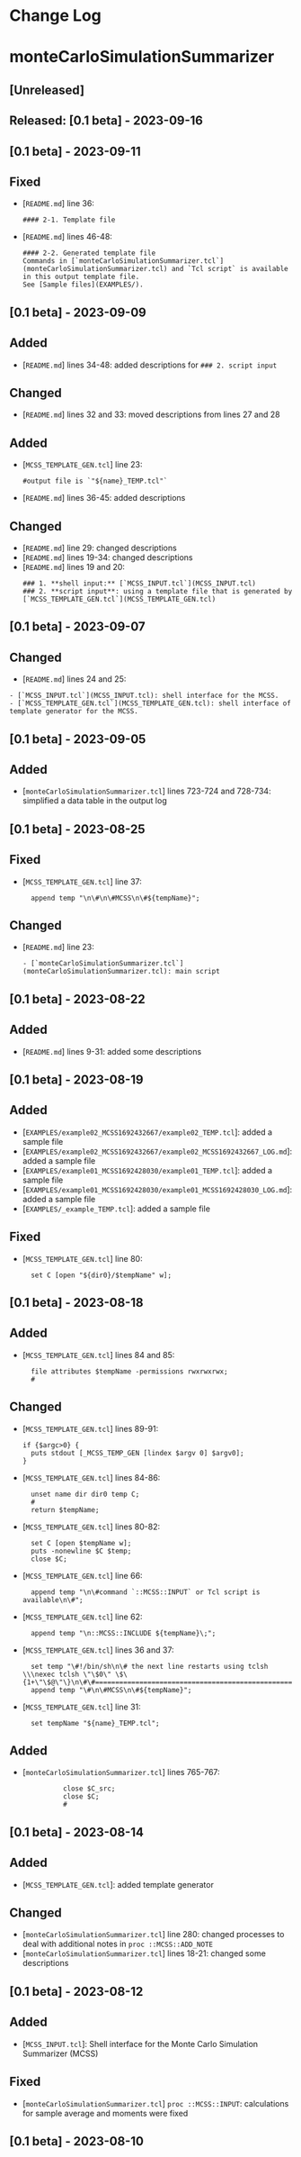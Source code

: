 # Change Log
# monteCarloSimulationSummarizer
## [Unreleased]

## Released: [0.1 beta] - 2023-09-16
## [0.1 beta] - 2023-09-11
## Fixed
- [`README.md`] line 36:  
  ```
  #### 2-1. Template file
  ```
- [`README.md`] lines 46-48:  
  ```
  #### 2-2. Generated template file
  Commands in [`monteCarloSimulationSummarizer.tcl`](monteCarloSimulationSummarizer.tcl) and `Tcl script` is available in this output template file.  
  See [Sample files](EXAMPLES/).  
  ```

## [0.1 beta] - 2023-09-09
## Added
- [`README.md`] lines 34-48: added descriptions for `### 2. script input`

## Changed
- [`README.md`] lines 32 and 33: moved descriptions from lines 27 and 28

## Added
- [`MCSS_TEMPLATE_GEN.tcl`] line 23:  
  ```
  #output file is `"${name}_TEMP.tcl"`
  ``` 
- [`README.md`] lines 36-45: added descriptions

## Changed
- [`README.md`] line 29: changed descriptions
- [`README.md`] lines 19-34: changed descriptions
- [`README.md`] lines 19 and 20:
  ```
  ### 1. **shell input:** [`MCSS_INPUT.tcl`](MCSS_INPUT.tcl)
  ### 2. **script input**: using a template file that is generated by [`MCSS_TEMPLATE_GEN.tcl`](MCSS_TEMPLATE_GEN.tcl)
  ```

## [0.1 beta] - 2023-09-07
## Changed
- [`README.md`] lines 24 and 25:  
```
- [`MCSS_INPUT.tcl`](MCSS_INPUT.tcl): shell interface for the MCSS.
- [`MCSS_TEMPLATE_GEN.tcl`](MCSS_TEMPLATE_GEN.tcl): shell interface of template generator for the MCSS.
```

## [0.1 beta] - 2023-09-05
## Added
- [`monteCarloSimulationSummarizer.tcl`] lines 723-724 and 728-734: simplified a data table in the output log

## [0.1 beta] - 2023-08-25
## Fixed
- [`MCSS_TEMPLATE_GEN.tcl`] line 37:
  ```
  	append temp "\n\#\n\#MCSS\n\#${tempName}";
  ```

## Changed
- [`README.md`] line 23:
  ```
  - [`monteCarloSimulationSummarizer.tcl`](monteCarloSimulationSummarizer.tcl): main script
  ```

## [0.1 beta] - 2023-08-22
## Added
- [`README.md`] lines 9-31: added some descriptions

## [0.1 beta] - 2023-08-19
## Added
- [`EXAMPLES/example02_MCSS1692432667/example02_TEMP.tcl`]: added a sample file
- [`EXAMPLES/example02_MCSS1692432667/example02_MCSS1692432667_LOG.md`]: added a sample file
- [`EXAMPLES/example01_MCSS1692428030/example01_TEMP.tcl`]: added a sample file
- [`EXAMPLES/example01_MCSS1692428030/example01_MCSS1692428030_LOG.md`]: added a sample file
- [`EXAMPLES/_example_TEMP.tcl`]: added a sample file

## Fixed
- [`MCSS_TEMPLATE_GEN.tcl`] line 80:
  ```
  	set C [open "${dir0}/$tempName" w];
  ```

## [0.1 beta] - 2023-08-18
## Added
- [`MCSS_TEMPLATE_GEN.tcl`] lines 84 and 85:
  ```
	file attributes $tempName -permissions rwxrwxrwx;
	#
  ```

## Changed
- [`MCSS_TEMPLATE_GEN.tcl`] lines 89-91:  
  ```
  if {$argc>0} {
  	puts stdout [_MCSS_TEMP_GEN [lindex $argv 0] $argv0];
  }
  ```
- [`MCSS_TEMPLATE_GEN.tcl`] lines 84-86:  
  ```
	unset name dir dir0 temp C;
	#
	return $tempName;
  ```
- [`MCSS_TEMPLATE_GEN.tcl`] lines 80-82:  
  ```
	set C [open $tempName w];
	puts -nonewline $C $temp;
	close $C;
  ```
- [`MCSS_TEMPLATE_GEN.tcl`] line 66:  
  ```
  	append temp "\n\#command `::MCSS::INPUT` or Tcl script is available\n\#";
  ```
- [`MCSS_TEMPLATE_GEN.tcl`] line 62:  
  ```
  	append temp "\n::MCSS::INCLUDE ${tempName}\;";
  ```
- [`MCSS_TEMPLATE_GEN.tcl`] lines 36 and 37:  
  ```
	set temp "\#!/bin/sh\n\# the next line restarts using tclsh \\\nexec tclsh \"\$0\" \$\{1+\"\$@\"\}\n\#\#===================================================================";
	append temp "\#\n\#MCSS\n\#${tempName}";
  ```
- [`MCSS_TEMPLATE_GEN.tcl`] line 31:  
  ```
  	set tempName "${name}_TEMP.tcl";
  ```

## Added
- [`monteCarloSimulationSummarizer.tcl`] lines 765-767:
  ```
			close $C_src;
			close $C;
			#
  ```

## [0.1 beta] - 2023-08-14
## Added
- [`MCSS_TEMPLATE_GEN.tcl`]: added template generator

## Changed
- [`monteCarloSimulationSummarizer.tcl`] line 280: changed processes to deal with additional notes in `proc ::MCSS::ADD_NOTE`
- [`monteCarloSimulationSummarizer.tcl`] lines 18-21: changed some descriptions

## [0.1 beta] - 2023-08-12
## Added
- [`MCSS_INPUT.tcl`]: Shell interface for the Monte Carlo Simulation Summarizer (MCSS)

## Fixed
- [`monteCarloSimulationSummarizer.tcl`] `proc ::MCSS::INPUT`: calculations for sample average and moments were fixed

## [0.1 beta] - 2023-08-10

